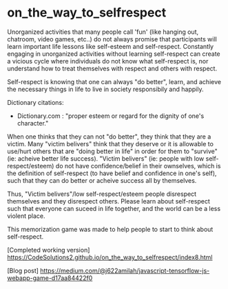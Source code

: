 # on_the_way_to_selfrespect

Unorganized activities that many people call 'fun' (like hanging out, chatroom, video games, etc..) do not always promise that participants will learn important life lessons like self-esteem and self-respect. Constantly engaging in unorganized activities without learning self-respect can create a vicious cycle where individuals do not know what self-respect is, nor understand how to treat themselves with respect and others with respect.

Self-respect is knowing that one can always "do better", learn, and achieve the necessary things in life to live in society responsibily and happily. 

Dictionary citations: 
  - Dictionary.com : "proper esteem or regard for the dignity of one's character."
  
When one thinks that they can not "do better", they think that they are a victim. Many "victim belivers" think that they deserve or it is allowable to use/hurt others that are "doing better in life" in order for them to "survive" (ie: acheive better life success). "Victim belivers" (ie: people with low self-respect/esteem) do not have confidence/belief in their ownselves, which is the definition of self-respect (to have belief and confidence in one's self), such that they can do better or acheive success all by themselves. 

Thus, "Victim belivers"/low self-respect/esteem people disrespect themselves and they disrespect others. Please learn about self-respect such that everyone can suceed in life together, and the world can be a less violent place.

This memorization game was made to help people to start to think about self-respect.

[Completed working version] https://CodeSolutions2.github.io/on_the_way_to_selfrespect/index8.html

[Blog post] https://medium.com/@j622amilah/javascript-tensorflow-js-webapp-game-d17aa84422f0
